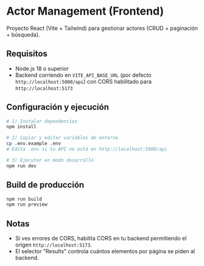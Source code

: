 # Actor Management (Frontend)

Proyecto React (Vite + Tailwind) para gestionar actores (CRUD + paginación + búsqueda).

## Requisitos
- Node.js 18 o superior
- Backend corriendo en `VITE_API_BASE_URL` (por defecto `http://localhost:5000/api`) con CORS habilitado para `http://localhost:5173`

## Configuración y ejecución

```bash
# 1) Instalar dependencias
npm install

# 2) Copiar y editar variables de entorno
cp .env.example .env
# Edita .env si tu API no está en http://localhost:5000/api

# 3) Ejecutar en modo desarrollo
npm run dev
```

## Build de producción
```bash
npm run build
npm run preview
```

## Notas
- Si ves errores de CORS, habilita CORS en tu backend permitiendo el origen `http://localhost:5173`.
- El selector "Results" controla cuántos elementos por página se piden al backend.
